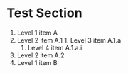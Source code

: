 <!-- TODO: header -->

<!-- TODO: preamble -->

# Test Section

1. Level 1 item A
  1. Level 2 item A.1
    1. Level 3 item A.1.a
      1. Level 4 item A.1.a.i
  2. Level 2 item A.2
2. Level 1 item B
